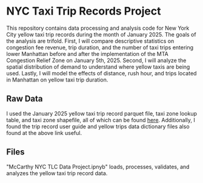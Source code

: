 # NYC Taxi Trip Records Project

This repository contains data processing and analysis code for New York City yellow taxi trip records during the month of January 2025. The goals of the analysis are trifold. First, I will compare descriptive statistics on congestion fee revenue, trip duration, and the number of taxi trips entering lower Manhattan before and after the implementation of the MTA Congestion Relief Zone on January 5th, 2025. Second, I will analyze the spatial distribution of demand to understand where yellow taxis are being used. Lastly, I will model the effects of distance, rush hour, and trips located in Manhattan on yellow taxi trip duration.

## Raw Data

I used the January 2025 yellow taxi trip record parquet file, taxi zone lookup table, and taxi zone shapefile, all of which can be found [here](https://www.nyc.gov/site/tlc/about/tlc-trip-record-data.page). Additionally, I found the trip record user guide and yellow trips data dictionary files also found at the above link useful. 

## Files

"McCarthy NYC TLC Data Project.ipnyb" loads, processes, validates, and analyzes the yellow taxi trip record data. 
